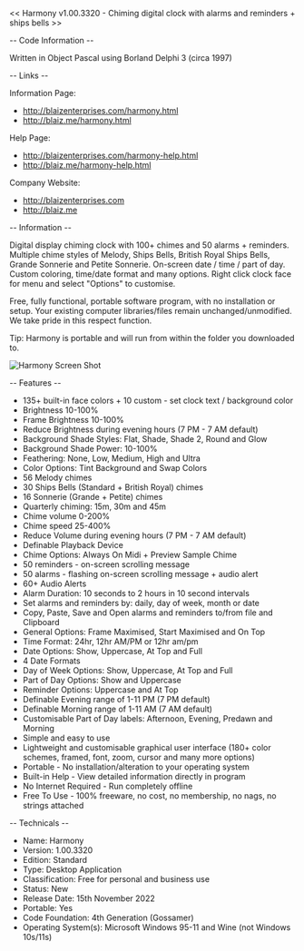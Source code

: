 << Harmony v1.00.3320 - Chiming digital clock with alarms and reminders + ships bells >>


-- Code Information --

Written in Object Pascal using Borland Delphi 3 (circa 1997)


-- Links --

Information Page: 
* http://blaizenterprises.com/harmony.html
* http://blaiz.me/harmony.html

Help Page:
* http://blaizenterprises.com/harmony-help.html
* http://blaiz.me/harmony-help.html

Company Website:
* http://blaizenterprises.com
* http://blaiz.me


-- Information --

Digital display chiming clock with 100+ chimes and 50 alarms + reminders. Multiple chime styles of Melody, Ships Bells, British Royal Ships Bells, Grande Sonnerie and Petite Sonnerie. On-screen date / time / part of day. Custom coloring, time/date format and many options. Right click clock face for menu and select "Options" to customise.

Free, fully functional, portable software program, with no installation or setup.  Your existing computer libraries/files remain unchanged/unmodified.  We take pride in this respect function.

Tip:
Harmony is portable and will run from within the folder you downloaded to.

![Harmony Screen Shot](screenshot.jpg?raw=true)


-- Features --

* 135+ built-in face colors + 10 custom - set clock text / background color
* Brightness 10-100%
* Frame Brightness 10-100%
* Reduce Brightness during evening hours (7 PM - 7 AM default)
* Background Shade Styles: Flat, Shade, Shade 2, Round and Glow
* Background Shade Power: 10-100%
* Feathering: None, Low, Medium, High and Ultra
* Color Options: Tint Background and Swap Colors
* 56 Melody chimes
* 30 Ships Bells (Standard + British Royal) chimes
* 16 Sonnerie (Grande + Petite) chimes
* Quarterly chiming: 15m, 30m and 45m
* Chime volume 0-200%
* Chime speed 25-400%
* Reduce Volume during evening hours (7 PM - 7 AM default)
* Definable Playback Device
* Chime Options: Always On Midi + Preview Sample Chime
* 50 reminders - on-screen scrolling message
* 50 alarms - flashing on-screen scrolling message + audio alert
* 60+ Audio Alerts
* Alarm Duration: 10 seconds to 2 hours in 10 second intervals
* Set alarms and reminders by: daily, day of week, month or date
* Copy, Paste, Save and Open alarms and reminders to/from file and Clipboard
* General Options: Frame Maximised, Start Maximised and On Top
* Time Format: 24hr, 12hr AM/PM or 12hr am/pm
* Date Options: Show, Uppercase, At Top and Full
* 4 Date Formats
* Day of Week Options: Show, Uppercase, At Top and Full
* Part of Day Options: Show and Uppercase
* Reminder Options: Uppercase and At Top
* Definable Evening range of 1-11 PM (7 PM default)
* Definable Morning range of 1-11 AM (7 AM default)
* Customisable Part of Day labels: Afternoon, Evening, Predawn and Morning
* Simple and easy to use
* Lightweight and customisable graphical user interface (180+ color schemes, framed, font, zoom, cursor and many more options)
* Portable - No installation/alteration to your operating system
* Built-in Help - View detailed information directly in program
* No Internet Required - Run completely offline
* Free To Use - 100% freeware, no cost, no membership, no nags, no strings attached


-- Technicals --

* Name: Harmony
* Version: 1.00.3320
* Edition: Standard
* Type: Desktop Application
* Classification: Free for personal and business use
* Status: New
* Release Date: 15th November 2022
* Portable: Yes
* Code Foundation: 4th Generation (Gossamer)
* Operating System(s): Microsoft Windows 95-11 and Wine (not Windows 10s/11s)
